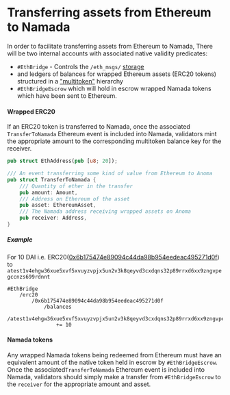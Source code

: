 # Transferring assets from Ethereum to Namada

In order to facilitate transferring assets from Ethereum to Namada, There 
 will be two internal accounts with associated native validity predicates:

- `#EthBridge` - Controls the `/eth_msgs/` [storage](ethereum_events_attestation.md/#storage) 
- and ledgers of balances
  for wrapped Ethereum assets (ERC20 tokens) structured in a
  ["multitoken"](https://github.com/anoma/anoma/issues/1102) hierarchy
- `#EthBridgeEscrow` which will hold in escrow wrapped Namada tokens which have
  been sent to Ethereum.

#### Wrapped ERC20

If an ERC20 token is transferred to Namada, once the associated 
`TransferToNamada` Ethereum event is included into Namada, validators mint 
the  appropriate amount to the corresponding  multitoken balance key for 
the receiver.

```rust
pub struct EthAddress(pub [u8; 20]);

/// An event transferring some kind of value from Ethereum to Anoma
pub struct TransferToNamada {
    /// Quantity of ether in the transfer
    pub amount: Amount,
    /// Address on Ethereum of the asset
    pub asset: EthereumAsset,
    /// The Namada address receiving wrapped assets on Anoma
    pub receiver: Address,
}
```

##### Example

For 10 DAI i.e. ERC20([0x6b175474e89094c44da98b954eedeac495271d0f](https://etherscan.io/token/0x6b175474e89094c44da98b954eedeac495271d0f)) to `atest1v4ehgw36xue5xvf5xvuyzvpjx5un2v3k8qeyvd3cxdqns32p89rrxd6xx9zngvpegccnzs699rdnnt`
```
#EthBridge
    /erc20
        /0x6b175474e89094c44da98b954eedeac495271d0f
            /balances
                /atest1v4ehgw36xue5xvf5xvuyzvpjx5un2v3k8qeyvd3cxdqns32p89rrxd6xx9zngvpegccnzs699rdnnt 
                += 10
```

#### Namada tokens

Any wrapped Namada tokens being redeemed from Ethereum must have an 
equivalent amount of the native token held in escrow by `#EthBridgeEscrow`.
Once the associated`TransferToNamada` Ethereum event is included into 
Namada, validators should simply make a transfer from `#EthBridgeEscrow` to 
the `receiver` for the appropriate amount and asset.
